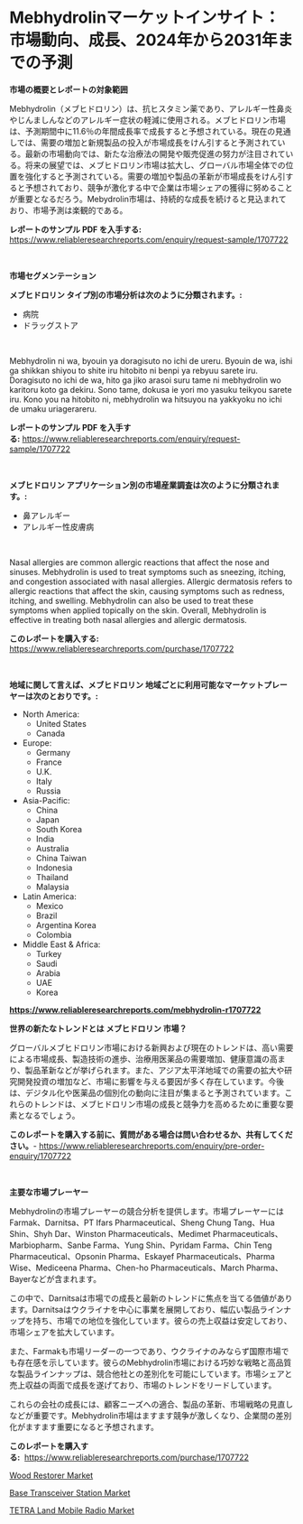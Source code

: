 <p><h1>Mebhydrolinマーケットインサイト：市場動向、成長、2024年から2031年までの予測</h1></p><p><strong>市場の概要とレポートの対象範囲</strong></p>
<p><p>Mebhydrolin（メブヒドロリン）は、抗ヒスタミン薬であり、アレルギー性鼻炎やじんましんなどのアレルギー症状の軽減に使用される。メブヒドロリン市場は、予測期間中に11.6％の年間成長率で成長すると予想されている。現在の見通しでは、需要の増加と新規製品の投入が市場成長をけん引すると予測されている。最新の市場動向では、新たな治療法の開発や販売促進の努力が注目されている。将来の展望では、メブヒドロリン市場は拡大し、グローバル市場全体での位置を強化すると予測されている。需要の増加や製品の革新が市場成長をけん引すると予想されており、競争が激化する中で企業は市場シェアの獲得に努めることが重要となるだろう。Mebydrolin市場は、持続的な成長を続けると見込まれており、市場予測は楽観的である。</p></p>
<p><strong>レポートのサンプル PDF を入手する:</strong> <a href="https://www.reliableresearchreports.com/enquiry/request-sample/1707722">https://www.reliableresearchreports.com/enquiry/request-sample/1707722</a></p>
<p>&nbsp;</p>
<p><strong>市場セグメンテーション</strong></p>
<p><strong>メブヒドロリン タイプ別の市場分析は次のように分類されます。:</strong></p>
<p><ul><li>病院</li><li>ドラッグストア</li></ul></p>
<p>&nbsp;</p>
<p><p>Mebhydrolin ni wa, byouin ya doragisuto no ichi de ureru. Byouin de wa, ishi ga shikkan shiyou to shite iru hitobito ni benpi ya rebyuu sarete iru. Doragisuto no ichi de wa, hito ga jiko arasoi suru tame ni mebhydrolin wo karitoru koto ga dekiru. Sono tame, dokusa ie yori mo yasuku teikyou sarete iru. Kono you na hitobito ni, mebhydrolin wa hitsuyou na yakkyoku no ichi de umaku uriagerareru.</p></p>
<p><strong>レポートのサンプル PDF を入手する:</strong>&nbsp;<a href="https://www.reliableresearchreports.com/enquiry/request-sample/1707722">https://www.reliableresearchreports.com/enquiry/request-sample/1707722</a></p>
<p>&nbsp;</p>
<p><strong> メブヒドロリン アプリケーション別の市場産業調査は次のように分類されます。:</strong></p>
<p><ul><li>鼻アレルギー</li><li>アレルギー性皮膚病</li></ul></p>
<p>&nbsp;</p>
<p><p>Nasal allergies are common allergic reactions that affect the nose and sinuses. Mebhydrolin is used to treat symptoms such as sneezing, itching, and congestion associated with nasal allergies. Allergic dermatosis refers to allergic reactions that affect the skin, causing symptoms such as redness, itching, and swelling. Mebhydrolin can also be used to treat these symptoms when applied topically on the skin. Overall, Mebhydrolin is effective in treating both nasal allergies and allergic dermatosis.</p></p>
<p><strong>このレポートを購入する:</strong>&nbsp; <a href="https://www.reliableresearchreports.com/purchase/1707722">https://www.reliableresearchreports.com/purchase/1707722</a></p>
<p>&nbsp;</p>
<p><strong>地域に関して言えば、メブヒドロリン 地域ごとに利用可能なマーケットプレーヤーは次のとおりです。:</strong></p>
<p><ul>
    <li>
        North America:
        <ul>
            <li>United States</li>
            <li>Canada</li>
        </ul>
    </li>
    <li>
        Europe:
        <ul>
            <li>Germany</li>
            <li>France</li>
            <li>U.K.</li>
            <li>Italy</li>
            <li>Russia</li>
        </ul>
    </li>
    <li>
        Asia-Pacific:
        <ul>
            <li>China</li>
            <li>Japan</li>
            <li>South Korea</li>
            <li>India</li>
            <li>Australia</li>
            <li>China Taiwan</li>
            <li>Indonesia</li>
            <li>Thailand</li>
            <li>Malaysia</li>
        </ul>
    </li>
    <li>
        Latin America:
        <ul>
            <li>Mexico</li>
            <li>Brazil</li>
            <li>Argentina Korea</li>
            <li>Colombia</li>
        </ul>
    </li>
    <li>
        Middle East & Africa:
        <ul>
            <li>Turkey</li>
            <li>Saudi</li>
            <li>Arabia</li>
            <li>UAE</li>
            <li>Korea</li>
        </ul>
    </li>
    </ul></p>
<p><strong><a href="https://www.reliableresearchreports.com/mebhydrolin-r1707722">https://www.reliableresearchreports.com/mebhydrolin-r1707722</a></strong>&nbsp;</p>
<p><strong>世界の新たなトレンドとは メブヒドロリン 市場？</strong></p>
<p><p>グローバルメブヒドロリン市場における新興および現在のトレンドは、高い需要による市場成長、製造技術の進歩、治療用医薬品の需要増加、健康意識の高まり、製品革新などが挙げられます。また、アジア太平洋地域での需要の拡大や研究開発投資の増加など、市場に影響を与える要因が多く存在しています。今後は、デジタル化や医薬品の個別化の動向に注目が集まると予測されています。これらのトレンドは、メブヒドロリン市場の成長と競争力を高めるために重要な要素となるでしょう。</p></p>
<p><strong>このレポートを購入する前に、質問がある場合は問い合わせるか、共有してください。</strong>- <a href="https://www.reliableresearchreports.com/enquiry/pre-order-enquiry/1707722">https://www.reliableresearchreports.com/enquiry/pre-order-enquiry/1707722</a></p>
<p>&nbsp;</p>
<p><strong>主要な市場プレーヤー</strong></p>
<p><p>Mebhydrolinの市場プレーヤーの競合分析を提供します。市場プレーヤーにはFarmak、Darnitsa、PT Ifars Pharmaceutical、Sheng Chung Tang、Hua Shin、Shyh Dar、Winston Pharmaceuticals、Medimet Pharmaceuticals、Marbiopharm、Sanbe Farma、Yung Shin、Pyridam Farma、Chin Teng Pharmaceutical、Opsonin Pharma、Eskayef Pharmaceuticals、Pharma Wise、Mediceena Pharma、Chen-ho Pharmaceuticals、March Pharma、Bayerなどが含まれます。</p><p>この中で、Darnitsaは市場での成長と最新のトレンドに焦点を当てる価値があります。Darnitsaはウクライナを中心に事業を展開しており、幅広い製品ラインナップを持ち、市場での地位を強化しています。彼らの売上収益は安定しており、市場シェアを拡大しています。</p><p>また、Farmakも市場リーダーの一つであり、ウクライナのみならず国際市場でも存在感を示しています。彼らのMebhydrolin市場における巧妙な戦略と高品質な製品ラインナップは、競合他社との差別化を可能にしています。市場シェアと売上収益の両面で成長を遂げており、市場のトレンドをリードしています。</p><p>これらの会社の成長には、顧客ニーズへの適合、製品の革新、市場戦略の見直しなどが重要です。Mebhydrolin市場はますます競争が激しくなり、企業間の差別化がますます重要になると予想されます。</p></p>
<p><strong>このレポートを購入する:</strong>&nbsp;&nbsp;<a href="https://www.reliableresearchreports.com/purchase/1707722">https://www.reliableresearchreports.com/purchase/1707722</a></p>
<p><p><a href="https://frill-swim-3cd.notion.site/Wood-Restorer-Market-Provides-Detailed-Segmentation-of-this-Market-based-on-Type-Application-and-R-82f1c077eca64d55bd7ace32f170afa7">Wood Restorer Market</a></p><p><a href="https://github.com/singletonthaxterkelliehr2df/Market-Research-Report-List-1/blob/main/base-transceiver-station-market.md">Base Transceiver Station Market</a></p><p><a href="https://github.com/kufem1/Market-Research-Report-List-2/blob/main/tetra-land-mobile-radio-market.md">TETRA Land Mobile Radio Market</a></p></p>